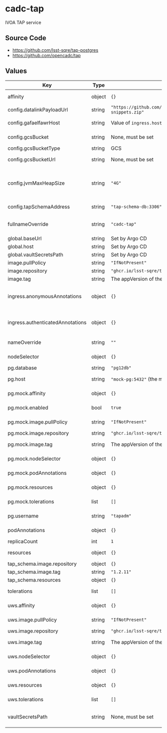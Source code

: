 # cadc-tap

IVOA TAP service

## Source Code

* <https://github.com/lsst-sqre/tap-postgres>
* <https://github.com/opencadc/tap>

## Values

| Key | Type | Default | Description |
|-----|------|---------|-------------|
| affinity | object | `{}` | Affinity rules for the Gafaelfawr frontend pod |
| config.datalinkPayloadUrl | string | `"https://github.com/lsst/sdm_schemas/releases/download/1.2.2/datalink-snippets.zip"` | Datalink payload URL |
| config.gafaelfawrHost | string | Value of `ingress.host` | Gafaelfawr hostname to get user information from a token |
| config.gcsBucket | string | None, must be set | Name of GCS bucket in which to store results |
| config.gcsBucketType | string | GCS | GCS bucket type (GCS or S3) |
| config.gcsBucketUrl | string | None, must be set | Base URL for results stored in GCS bucket |
| config.jvmMaxHeapSize | string | `"4G"` | Java heap size, which will set the maximum size of the heap. Otherwise Java would determine it based on how much memory is available and black maths. |
| config.tapSchemaAddress | string | `"tap-schema-db:3306"` | Address to a MySQL database containing TAP schema data |
| fullnameOverride | string | `"cadc-tap"` | Override the full name for resources (includes the release name) |
| global.baseUrl | string | Set by Argo CD | Base URL for the environment |
| global.host | string | Set by Argo CD | Host name for ingress |
| global.vaultSecretsPath | string | Set by Argo CD | Base path for Vault secrets |
| image.pullPolicy | string | `"IfNotPresent"` | Pull policy for the tap image |
| image.repository | string | `"ghcr.io/lsst-sqre/tap-postgres-service"` | tap image to use |
| image.tag | string | The appVersion of the chart | Tag of tap image to use |
| ingress.anonymousAnnotations | object | `{}` | Additional annotations to use for endpoints that allow anonymous access, such as `/capabilities` and `/availability` |
| ingress.authenticatedAnnotations | object | `{}` | Additional annotations to use for endpoints that are authenticated, such as `/sync`, `/async`, and `/tables` |
| nameOverride | string | `""` | Override the base name for resources |
| nodeSelector | object | `{}` | Node selector rules for the Gafaelfawr frontend pod |
| pg.database | string | `"pg12db"` | Postgres database to connect to |
| pg.host | string | `"mock-pg:5432"` (the mock pg) | Postgres hostname:port to connect to |
| pg.mock.affinity | object | `{}` | Affinity rules for the mock postgres pod |
| pg.mock.enabled | bool | `true` | Spin up a container to pretend to be postgres. |
| pg.mock.image.pullPolicy | string | `"IfNotPresent"` | Pull policy for the mock postgres image |
| pg.mock.image.repository | string | `"ghcr.io/lsst-sqre/tap-postgres-db"` | Mock postgres image to use |
| pg.mock.image.tag | string | The appVersion of the chart | Tag of mock postgres image to use |
| pg.mock.nodeSelector | object | `{}` | Node selection rules for the mock postgres pod |
| pg.mock.podAnnotations | object | `{}` | Annotations for the mock postgres pod |
| pg.mock.resources | object | `{}` | Resource limits and requests for the mock postgres pod |
| pg.mock.tolerations | list | `[]` | Tolerations for the mock postgres pod |
| pg.username | string | `"tapadm"` | Postgres username to use to connect |
| podAnnotations | object | `{}` | Annotations for the Gafaelfawr frontend pod |
| replicaCount | int | `1` | Number of pods to start |
| resources | object | `{}` | Resource limits and requests for the Gafaelfawr frontend pod |
| tap_schema.image.repository | object | `{}` |  |
| tap_schema.image.tag | string | `"1.2.11"` |  |
| tap_schema.resources | object | `{}` |  |
| tolerations | list | `[]` | Tolerations for the Gafaelfawr frontend pod |
| uws.affinity | object | `{}` | Affinity rules for the UWS database pod |
| uws.image.pullPolicy | string | `"IfNotPresent"` | Pull policy for the UWS database image |
| uws.image.repository | string | `"ghcr.io/lsst-sqre/tap-postgres-uws"` | UWS database image to use |
| uws.image.tag | string | The appVersion of the chart | Tag of UWS database image to use |
| uws.nodeSelector | object | `{}` | Node selection rules for the UWS database pod |
| uws.podAnnotations | object | `{}` | Annotations for the UWS databse pod |
| uws.resources | object | `{}` | Resource limits and requests for the UWS database pod |
| uws.tolerations | list | `[]` | Tolerations for the UWS database pod |
| vaultSecretsPath | string | None, must be set | Path to the Vault secret (`secret/k8s_operator/<host>/tap`, for example) |
